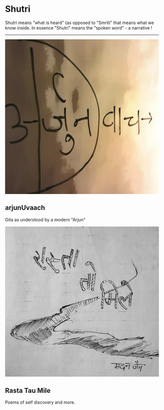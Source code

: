 # Shutri
Shutri means "what is heard" (as opposed to "Smriti" that means what we know inside. In essence "Shutri" means the "spoken word" - a narrative !

----
<div class="split left">
  <div class="centered">
      <img src=./arjunUvaach.jpg  alt="arjunUvaach">
          <h2>arjunUvaach</h2>
          <p>Gita as understood by a modern "Arjun"</p>
  </div>
</div>

<div class="split right">
  <div class="centered">
      <img src=./1_title.jpg alt="Rasta Tau Mile">
          <h2>Rasta Tau Mile</h2>
          <p>Poems of self discovery and more.</p>
  </div>
</div>
